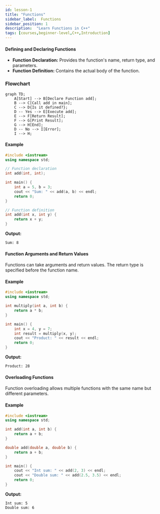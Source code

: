 ```yaml
---
id: lesson-1
title: "Functions"
sidebar_label:  Functions
sidebar_position: 1
description:  "Learn Functions in C++"
tags: [courses,beginner-level,C++,Introduction]
---  
```

 

#### Defining and Declaring Functions

- **Function Declaration:** Provides the function's name, return type, and parameters.
- **Function Definition:** Contains the actual body of the function.


### Flowchart
```mermaid
graph TD;
    A[Start] --> B[Declare Function add];
    B --> C[Call add in main];
    C --> D{Is it defined?};
    D -- Yes --> E[Execute add];
    E --> F[Return Result];
    F --> G[Print Result];
    G --> H[End];
    D -- No --> I[Error];
    I --> H;
```

#### Example
```cpp
#include <iostream>
using namespace std;

// Function declaration
int add(int, int);

int main() {
    int a = 5, b = 3;
    cout << "Sum: " << add(a, b) << endl;
    return 0;
}

// Function definition
int add(int x, int y) {
    return x + y;
}
```

**Output:**
```
Sum: 8
```

#### Function Arguments and Return Values

Functions can take arguments and return values. The return type is specified before the function name.

#### Example
```cpp
#include <iostream>
using namespace std;

int multiply(int a, int b) {
    return a * b;
}

int main() {
    int x = 4, y = 7;
    int result = multiply(x, y);
    cout << "Product: " << result << endl;
    return 0;
}
```

**Output:**
```
Product: 28
```

#### Overloading Functions

Function overloading allows multiple functions with the same name but different parameters.

#### Example
```cpp
#include <iostream>
using namespace std;

int add(int a, int b) {
    return a + b;
}

double add(double a, double b) {
    return a + b;
}

int main() {
    cout << "Int sum: " << add(2, 3) << endl;
    cout << "Double sum: " << add(2.5, 3.5) << endl;
    return 0;
}
```

**Output:**
```
Int sum: 5
Double sum: 6
```